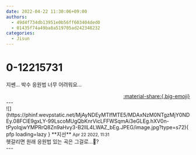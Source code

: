 ```yaml
---
date: 2022-04-22 11:30:06+09:00
authors:
  - 49d4f734db13951e0b56ff603404ded0
  - 01435f74a49ba8a519705ad242348232
categories:
  - Jisun
---
```


# 0-12215731

<div class="post-container" markdown="1">
<div class="content-container md-sidebar__scrollwrap" markdown="1">

지쎈... 박수 응원법 너무 어려워요...

</div>
</div>

<div style="text-align: right;" markdown="1">
<a href="https://weverse.io/fromis9/fanpost/0-12215731" style="text-align: right;">:material-share:{.big-emoji}</a>
</div>
---

<div class="comments-container md-sidebar__scrollwrap" markdown="1">
<div class="comment" markdown="1">
<div class='id-container' markdown="1">
![](https://phinf.wevpstatic.net/MjAyNDEyMTlfMTE5/MDAxNzM0NTgzMjY0NDEy.08FClE9gxLY-99LscoMUgQbKnrVicLFFWSqmAi3eGLEg.hXV0n-tPyoIqjwYMPRrQ8Zn9aHvy3-B2llL4LWAZ_bEg.JPEG/image.jpg?type=s72){ pfp loading=lazy }
**<span class="artist">지선</span>** <small>Apr 22 2022, 11:31</small><br>
</div>
<div class='comment-body' markdown="1">
헷갈리면 원래 응원법 있는 곡은 그걸로...👀?
</div>
</div>
</div>
---
